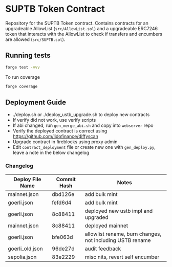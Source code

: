 # SUPTB Token Contract

Repository for the SUPTB Token contract. Contains contracts for an upgradeable AllowList (`src/AllowList.sol`) and a upgradeable ERC7246 token that interacts with the AllowList to check if transfers and encumbers are allowed (`src/SUPTB.sol`).

## Running tests

```sh
forge test -vvv
```

To run coverage

```sh
forge coverage
```

## Deployment Guide

* ./deploy.sh or ./deploy_ustb_upgrade.sh to deploy new contracts
* If verify did not work, use verify scripts
* If abi changed, run `gen_merge_abi.sh` and copy into `webserver` repo
* Verify the deployed contract is correct using https://github.com/lidofinance/diffyscan
* Upgrade contract in fireblocks using proxy admin
* Edit `contract_deployment` file or create new one with `gen_deploy.py`, leave a note in the below changelog


### Changelog

| Deploy File Name | Commit Hash | Notes |
|------------|-------------|--------|
| mainnet.json    | dbd126e     | add bulk mint
| goerli.json     | fefd6d4     | add bulk mint
| goerli.json     | 8c88411     | deployed new ustb impl and upgraded
| mainnet.json    | 8c88411     | deployed mainnet
| goerli.json     | bfe063d     | allowlist rename, burn changes, not including USTB rename | 
| goerli_old.json | 96de27d     | audit feedback |
| sepolia.json    | 83e2229     | misc nits, revert self encumber |
